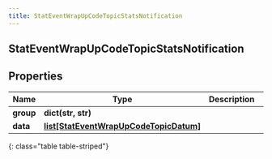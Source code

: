 ```yaml
---
title: StatEventWrapUpCodeTopicStatsNotification
---
```

## StatEventWrapUpCodeTopicStatsNotification

## Properties

|Name | Type | Description | Notes|
|------------ | ------------- | ------------- | -------------|
| **group** | **dict(str, str)** |  | [optional] |
| **data** | [**list[StatEventWrapUpCodeTopicDatum]**](StatEventWrapUpCodeTopicDatum.html) |  | [optional] |
{: class="table table-striped"}


